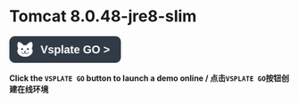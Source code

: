 # Tomcat 8.0.48-jre8-slim

<a href="https://www.vsplate.com/?docker-compose=https://github.com/vsplate/dcenvs/tomcat/8.0.48-jre8-slim"><img alt="VSPLATE GO" src="https://raw.githubusercontent.com/vsplate/images/master/vsgo_btn.png" width="200px"></a>

**Click the `VSPLATE GO` button to launch a demo online / 点击`VSPLATE GO`按钮创建在线环境**